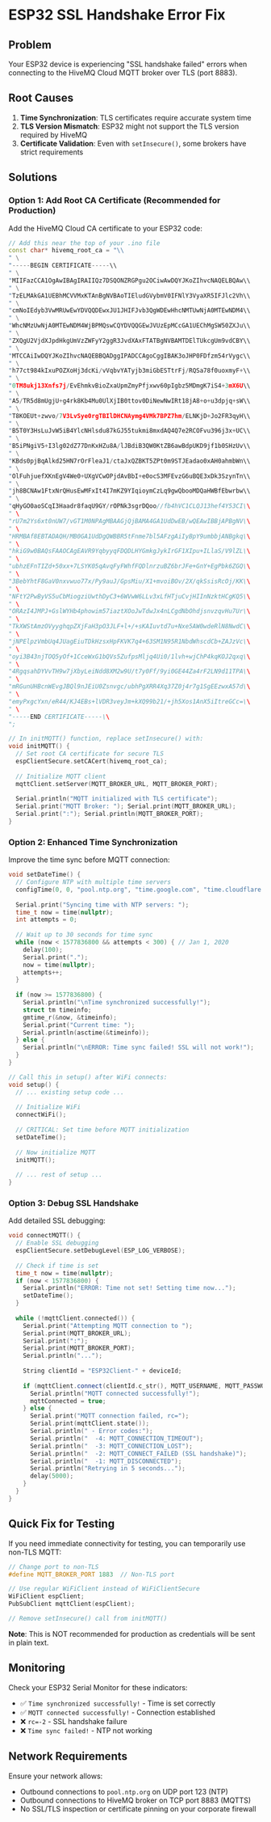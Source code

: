 # ESP32 SSL Handshake Error Fix

## Problem
Your ESP32 device is experiencing "SSL handshake failed" errors when connecting to the HiveMQ Cloud MQTT broker over TLS (port 8883).

## Root Causes
1. **Time Synchronization**: TLS certificates require accurate system time
2. **TLS Version Mismatch**: ESP32 might not support the TLS version required by HiveMQ
3. **Certificate Validation**: Even with `setInsecure()`, some brokers have strict requirements

## Solutions

### Option 1: Add Root CA Certificate (Recommended for Production)

Add the HiveMQ Cloud CA certificate to your ESP32 code:

```cpp
// Add this near the top of your .ino file
const char* hivemq_root_ca = "\\
" \
"-----BEGIN CERTIFICATE-----\\
" \
"MIIFazCCA1OgAwIBAgIRAIIQz7DSQONZRGPgu2OCiwAwDQYJKoZIhvcNAQELBQAw\\
" \
"TzELMAkGA1UEBhMCVVMxKTAnBgNVBAoTIEludGVybmV0IFNlY3VyaXR5IFJlc2Vh\\
" \
"cmNoIEdyb3VwMRUwEwYDVQQDEwxJU1JHIFJvb3QgWDEwHhcNMTUwNjA0MTEwNDM4\\
" \
"WhcNMzUwNjA0MTEwNDM4WjBPMQswCQYDVQQGEwJVUzEpMCcGA1UEChMgSW50ZXJu\\
" \
"ZXQgU2VjdXJpdHkgUmVzZWFyY2ggR3JvdXAxFTATBgNVBAMTDElTUkcgUm9vdCBY\\
" \
"MTCCAiIwDQYJKoZIhvcNAQEBBQADggIPADCCAgoCggIBAK3oJHP0FDfzm54rVygc\\
" \
"h77ct984kIxuPOZXoHj3dcKi/vVqbvYATyjb3miGbESTtrFj/RQSa78f0uoxmyF+\\
" \
"0TM8ukj13Xnfs7j/EvEhmkvBioZxaUpmZmyPfjxwv60pIgbz5MDmgK7iS4+3mX6U\\
" \
"A5/TR5d8mUgjU+g4rk8Kb4Mu0UlXjIB0ttov0DiNewNwIRt18jA8+o+u3dpjq+sW\\
" \
"T8KOEUt+zwvo/7V3LvSye0rgTBIlDHCNAymg4VMk7BPZ7hm/ELNKjD+Jo2FR3qyH\\
" \
"B5T0Y3HsLuJvW5iB4YlcNHlsdu87kGJ55tukmi8mxdAQ4Q7e2RCOFvu396j3x+UC\\
" \
"B5iPNgiV5+I3lg02dZ77DnKxHZu8A/lJBdiB3QW0KtZB6awBdpUKD9jf1b0SHzUv\\
" \
"KBds0pjBqAlkd25HN7rOrFleaJ1/ctaJxQZBKT5ZPt0m9STJEadao0xAH0ahmbWn\\
" \
"OlFuhjuefXKnEgV4We0+UXgVCwOPjdAvBbI+e0ocS3MFEvzG6uBQE3xDk3SzynTn\\
" \
"jh8BCNAw1FtxNrQHusEwMFxIt4I7mKZ9YIqioymCzLq9gwQbooMDQaHWBfEbwrbw\\
" \
"qHyGO0aoSCqI3Haadr8faqU9GY/rOPNk3sgrDQoo//fb4hVC1CLQJ13hef4Y53CI\\
" \
"rU7m2Ys6xt0nUW7/vGT1M0NPAgMBAAGjQjBAMA4GA1UdDwEB/wQEAwIBBjAPBgNV\\
" \
"HRMBAf8EBTADAQH/MB0GA1UdDgQWBBR5tFnme7bl5AFzgAiIyBpY9umbbjANBgkq\\
" \
"hkiG9w0BAQsFAAOCAgEAVR9YqbyyqFDQDLHYGmkgJykIrGF1XIpu+ILlaS/V9lZL\\
" \
"ubhzEFnTIZd+50xx+7LSYK05qAvqFyFWhfFQDlnrzuBZ6brJFe+GnY+EgPbk6ZGQ\\
" \
"3BebYhtF8GaV0nxvwuo77x/Py9auJ/GpsMiu/X1+mvoiBOv/2X/qkSsisRcOj/KK\\
" \
"NFtY2PwByVS5uCbMiogziUwthDyC3+6WVwW6LLv3xLfHTjuCvjHIInNzktHCgKQ5\\
" \
"ORAzI4JMPJ+GslWYHb4phowim57iaztXOoJwTdwJx4nLCgdNbOhdjsnvzqvHu7Ur\\
" \
"TkXWStAmzOVyyghqpZXjFaH3pO3JLF+l+/+sKAIuvtd7u+Nxe5AW0wdeRlN8NwdC\\
" \
"jNPElpzVmbUq4JUagEiuTDkHzsxHpFKVK7q4+63SM1N95R1NbdWhscdCb+ZAJzVc\\
" \
"oyi3B43njTOQ5yOf+1CceWxG1bQVs5ZufpsMljq4Ui0/1lvh+wjChP4kqKOJ2qxq\\
" \
"4RgqsahDYVvTH9w7jXbyLeiNdd8XM2w9U/t7y0Ff/9yi0GE44Za4rF2LN9d11TPA\\
" \
"mRGunUHBcnWEvgJBQl9nJEiU0Zsnvgc/ubhPgXRR4Xq37Z0j4r7g1SgEEzwxA57d\\
" \
"emyPxgcYxn/eR44/KJ4EBs+lVDR3veyJm+kXQ99b21/+jh5Xos1AnX5iItreGCc=\\
" \
"-----END CERTIFICATE-----\\
";

// In initMQTT() function, replace setInsecure() with:
void initMQTT() {
  // Set root CA certificate for secure TLS
  espClientSecure.setCACert(hivemq_root_ca);
  
  // Initialize MQTT client
  mqttClient.setServer(MQTT_BROKER_URL, MQTT_BROKER_PORT);
  
  Serial.println("MQTT initialized with TLS certificate");
  Serial.print("MQTT Broker: "); Serial.print(MQTT_BROKER_URL); 
  Serial.print(":"); Serial.println(MQTT_BROKER_PORT);
}
```

### Option 2: Enhanced Time Synchronization

Improve the time sync before MQTT connection:

```cpp
void setDateTime() {
  // Configure NTP with multiple time servers
  configTime(0, 0, "pool.ntp.org", "time.google.com", "time.cloudflare.com");
  
  Serial.print("Syncing time with NTP servers: ");
  time_t now = time(nullptr);
  int attempts = 0;
  
  // Wait up to 30 seconds for time sync
  while (now < 1577836800 && attempts < 300) { // Jan 1, 2020
    delay(100);
    Serial.print(".");
    now = time(nullptr);
    attempts++;
  }
  
  if (now >= 1577836800) {
    Serial.println("\nTime synchronized successfully!");
    struct tm timeinfo;
    gmtime_r(&now, &timeinfo);
    Serial.print("Current time: ");
    Serial.println(asctime(&timeinfo));
  } else {
    Serial.println("\nERROR: Time sync failed! SSL will not work!");
  }
}

// Call this in setup() after WiFi connects:
void setup() {
  // ... existing setup code ...
  
  // Initialize WiFi
  connectWiFi();
  
  // CRITICAL: Set time before MQTT initialization
  setDateTime();
  
  // Now initialize MQTT
  initMQTT();
  
  // ... rest of setup ...
}
```

### Option 3: Debug SSL Handshake

Add detailed SSL debugging:

```cpp
void connectMQTT() {
  // Enable SSL debugging
  espClientSecure.setDebugLevel(ESP_LOG_VERBOSE);
  
  // Check if time is set
  time_t now = time(nullptr);
  if (now < 1577836800) {
    Serial.println("ERROR: Time not set! Setting time now...");
    setDateTime();
  }
  
  while (!mqttClient.connected()) {
    Serial.print("Attempting MQTT connection to ");
    Serial.print(MQTT_BROKER_URL);
    Serial.print(":");
    Serial.print(MQTT_BROKER_PORT);
    Serial.println("...");
    
    String clientId = "ESP32Client-" + deviceId;
    
    if (mqttClient.connect(clientId.c_str(), MQTT_USERNAME, MQTT_PASSWORD)) {
      Serial.println("MQTT connected successfully!");
      mqttConnected = true;
    } else {
      Serial.print("MQTT connection failed, rc=");
      Serial.print(mqttClient.state());
      Serial.println(" - Error codes:");
      Serial.println("  -4: MQTT_CONNECTION_TIMEOUT");
      Serial.println("  -3: MQTT_CONNECTION_LOST");
      Serial.println("  -2: MQTT_CONNECT_FAILED (SSL handshake)");
      Serial.println("  -1: MQTT_DISCONNECTED");
      Serial.println("Retrying in 5 seconds...");
      delay(5000);
    }
  }
}
```

## Quick Fix for Testing

If you need immediate connectivity for testing, you can temporarily use non-TLS MQTT:

```cpp
// Change port to non-TLS
#define MQTT_BROKER_PORT 1883  // Non-TLS port

// Use regular WiFiClient instead of WiFiClientSecure
WiFiClient espClient;
PubSubClient mqttClient(espClient);

// Remove setInsecure() call from initMQTT()
```

**Note**: This is NOT recommended for production as credentials will be sent in plain text.

## Monitoring

Check your ESP32 Serial Monitor for these indicators:
- ✅ `Time synchronized successfully!` - Time is set correctly
- ✅ `MQTT connected successfully!` - Connection established
- ❌ `rc=-2` - SSL handshake failure
- ❌ `Time sync failed!` - NTP not working

## Network Requirements

Ensure your network allows:
- Outbound connections to `pool.ntp.org` on UDP port 123 (NTP)
- Outbound connections to HiveMQ broker on TCP port 8883 (MQTTS)
- No SSL/TLS inspection or certificate pinning on your corporate firewall
